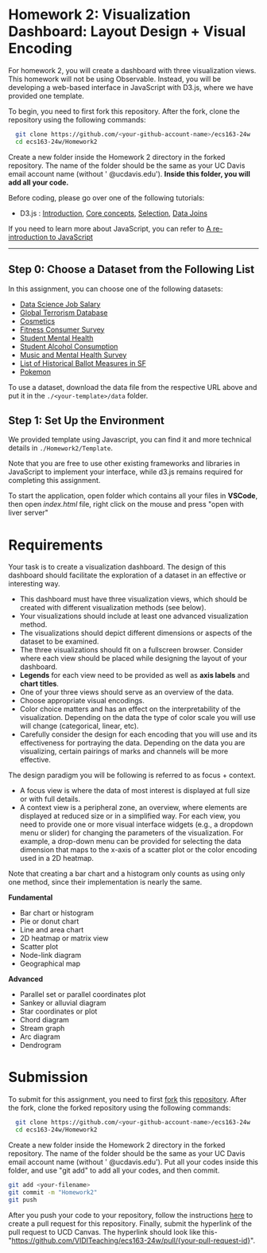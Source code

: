 # Homework 2: Visualization Dashboard: Layout Design + Visual Encoding
For homework 2, you will create a dashboard with three visualization views. This homework will not be using Observable. Instead, you will be developing a web-based interface in JavaScript with D3.js, where we have provided one template.

To begin, you need to first fork this repository.
After the fork, clone the repository using the following commands:

```bash
  git clone https://github.com/<your-github-account-name>/ecs163-24w
  cd ecs163-24w/Homework2 
```
    
Create a new folder inside the Homework 2 directory in the forked repository. The name of the folder should be the same as your UC Davis email account name (without ' @ucdavis.edu'). **Inside this folder, you will add all your code.**

Before coding, please go over one of the following tutorials:

* D3.js : [Introduction](https://d3js.org/#introduction), [Core concepts](https://d3-graph-gallery.com/intro_d3js.html), [Selection](https://www.d3indepth.com/selections/), [Data Joins](https://www.d3indepth.com/datajoins/)

If you need to learn more about JavaScript, you can refer to [A re-introduction to JavaScript](https://developer.mozilla.org/en-US/docs/Web/JavaScript/A_re-introduction_to_JavaScript)

---

## Step 0: Choose a Dataset from the Following List
In this assignment, you can choose one of the following datasets:

* [Data Science Job Salary](https://www.kaggle.com/datasets/arnabchaki/data-science-salaries-2023)
* [Global Terrorism Database](https://www.kaggle.com/START-UMD/gtd)
* [Cosmetics](https://www.kaggle.com/datasets/kingabzpro/cosmetics-datasets)
* [Fitness Consumer Survey](https://www.kaggle.com/datasets/harshitaaswani/fitness-consumer-survey-data)
* [Student Mental Health](https://www.kaggle.com/datasets/shariful07/student-mental-health)
* [Student Alcohol Consumption](https://www.kaggle.com/uciml/student-alcohol-consumption)
* [Music and Mental Health Survey](https://www.kaggle.com/datasets/catherinerasgaitis/mxmh-survey-results)
* [List of Historical Ballot Measures in SF](https://data.sfgov.org/City-Management-and-Ethics/List-of-Historical-Ballot-Measures/xzie-ixjw)
* [Pokemon](https://www.kaggle.com/alopez247/pokemon)

  
To use a dataset, download the data file from the respective URL above and put it in the `./<your-template>/data` folder.

## Step 1: Set Up the Environment
We provided template using Javascript, you can find it and more technical details in `./Homework2/Template`.

Note that you are free to use other existing frameworks and libraries in JavaScript to implement your interface, while d3.js remains required for completing this assignment.

To start the application, open folder which contains all your files in **VSCode**, then open *index.html* file, right click on the mouse and press "open with liver server"


# Requirements
Your task is to create a visualization dashboard. The design of this dashboard should facilitate the exploration of a dataset in an effective or interesting way.

* This dashboard must have three visualization views, which should be created with different visualization methods (see below).
* Your visualizations should include at least one advanced visualization method.
* The visualizations should depict different dimensions or aspects of the dataset to be examined. 
* The three visualizations should fit on a fullscreen browser. Consider where each view should be placed while designing the layout of your dashboard.
* **Legends** for each view need to be provided as well as **axis labels** and **chart titles**.
* One of your three views should serve as an overview of the data.
* Choose appropriate visual encodings.
* Color choice matters and has an effect on the interpretability of the visualization. Depending on the data the type of color scale you will use will change (categorical, linear, etc).
* Carefully consider the design for each encoding that you will use and its effectiveness for portraying the data.  Depending on the data you are visualizing, certain pairings of marks and channels will be more effective.

The design paradigm you will be following is referred to as focus + context. 

* A focus view is where the data of most interest is displayed at full size or with full details.
* A context view is a peripheral zone, an overview,  where elements are displayed at reduced size or in a simplified way.
For each view, you need to provide one or more visual interface widgets (e.g., a dropdown menu or slider) for changing the parameters of the visualization. For example, a drop-down menu can be provided for selecting the data dimension that maps to the x-axis of a scatter plot or the color encoding used in a 2D heatmap.

Note that creating a bar chart and a histogram only counts as using only one method, since their implementation is nearly the same.

**Fundamental**
* Bar chart or histogram
* Pie or donut chart
* Line and area chart
* 2D heatmap or matrix view
* Scatter plot
* Node-link diagram
* Geographical map

**Advanced**
* Parallel set or parallel coordinates plot
* Sankey or alluvial diagram
* Star coordinates or plot
* Chord diagram
* Stream graph
* Arc diagram
* Dendrogram

# Submission
To submit for this assignment, you need to first [fork](https://docs.github.com/en/free-pro-team@latest/github/getting-started-with-github/fork-a-repo) this [repository](https://github.com/via-teaching/ecs163-24w). After the fork, clone the forked repository using the following commands: 
```bash
  git clone https://github.com/<your-github-account-name>/ecs163-24w
  cd ecs163-24w/Homework2
```

Create a new folder inside the Homework 2 directory in the forked repository. The name of the folder should be the same as your UC Davis email account name (without ' @ucdavis.edu'). Put all your codes inside this folder, and use "git add" to add all your codes, and then commit. 
```bash
git add <your-filename> 
git commit -m "Homework2" 
git push
```
After you push your code to your repository, follow the instructions [here](https://help.github.com/en/github/collaborating-with-issues-and-pull-requests/creating-a-pull-request-from-a-fork) to create a pull request for this repository. Finally, submit the hyperlink of the pull request to UCD Canvas. The hyperlink should look like this- "https://github.com/VIDITeaching/ecs163-24w/pull/{your-pull-request-id}".

